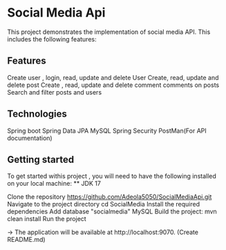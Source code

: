 
# Social Media Api
This project demonstrates the implementation of social media API. This includes the following features:

## Features
Create user , login, read, update and delete User
Create, read, update and delete post
Create , read, update and delete comment
comments on posts
Search and filter posts and users

## Technologies
Spring boot
Spring Data JPA
MySQL
Spring Security
PostMan(For API documentation)

## Getting started 
To get started withis project , you will need to have the following installed on your local machine:
** JDK 17

Clone the repository https://github.com/Adeola5050/SocialMediaApi.git
Navigate to the project directory cd SocialMedia
Install the required dependencies
Add database "socialmedia" MySQL
Build the project: mvn clean install
Run the project

-> The application will be available at http://localhost:9070.
(Create README.md)
